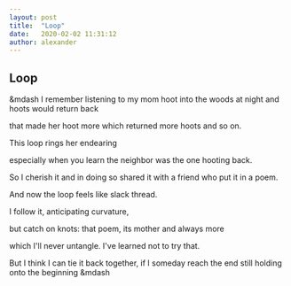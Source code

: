 ```yaml
---
layout: post
title:  "Loop"
date:   2020-02-02 11:31:12
author: alexander
---
```


## Loop

&mdash I remember listening to my mom 
hoot into the woods at night 
and hoots would return back 

that made her hoot more 
which returned more hoots 
and so on. 

This loop rings her endearing 

especially when you learn 
the neighbor was the one hooting back. 

So I cherish it and in doing so 
shared it with a friend 
who put it in a poem. 

And now the loop feels like slack thread.

I follow it, 
anticipating curvature, 

but catch on knots: 
that poem, its mother 
and always more 

which I'll never untangle. 
I've learned not to try that. 

But I think I can tie it back together,
if I someday reach the end 
still holding onto the beginning &mdash

